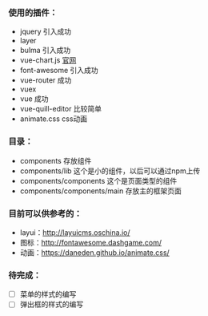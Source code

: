 ### 使用的插件：
- jquery  引入成功
- layer
- bulma 引入成功
- vue-chart.js [官网](http://vue-chartjs.org/#/home)
- font-awesome 引入成功
- vue-router 成功
- vuex
- vue 成功
- vue-quill-editor 比较简单
- animate.css css动画

### 目录：
- components 存放组件
- components/lib  这个是小的组件，以后可以通过npm上传
- components/components 这个是页面类型的组件
- components/components/main 存放主的框架页面

### 目前可以供参考的：
- layui：http://layuicms.oschina.io/
- 图标：http://fontawesome.dashgame.com/
- 动画：https://daneden.github.io/animate.css/

### 待完成：
- [ ] 菜单的样式的编写
- [ ] 弹出框的样式的编写 
